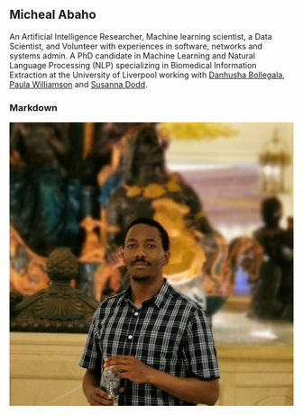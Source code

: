 ## Micheal Abaho

An Artificial Intelligence Researcher, Machine learning scientist, a Data Scientist, and Volunteer with experiences in software, networks and systems admin. A PhD candidate in Machine Learning and Natural Language Processing (NLP) specializing in Biomedical Information Extraction at the University of Liverpool working with [Danhusha Bollegala](https://danushka.net/), [Paula Williamson](https://www.liverpool.ac.uk/population-health/staff/paula-williamson/) and [Susanna Dodd](https://www.liverpool.ac.uk/population-health/staff/susanna-dodd/).

### Markdown

<img src='img/micheal.jpeg'>
